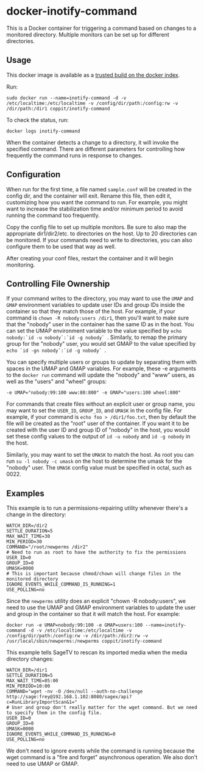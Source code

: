 docker-inotify-command
======================

This is a Docker container for triggering a command based on changes to a monitored directory. Multiple monitors can be set up for different directories.

Usage
-----

This docker image is available as a [trusted build on the docker index](https://index.docker.io/u/coppit/inotify-command/).

Run:

`sudo docker run --name=inotify-command -d -v /etc/localtime:/etc/localtime -v /config/dir/path:/config:rw -v /dir/path:/dir1 coppit/inotify-command`

To check the status, run:

`docker logs inotify-command`

When the container detects a change to a directory, it will invoke the specified command. There are different parameters for controlling how frequently the command runs in response to changes.

Configuration
-------------

When run for the first time, a file named `sample.conf` will be created in the config dir, and the container will exit.  Rename this file, then edit it, customizing how you want the command to run. For example, you might want to increase the stabilization time and/or minimum period to avoid running the command too frequently.

Copy the config file to set up multiple monitors. Be sure to also map the appropriate dir1/dir2/etc. to directories on the host. Up to 20 directories can be monitored. If your commands need to write to directories, you can also configure them to be used that way as well.

After creating your conf files, restart the container and it will begin monitoring.

Controlling File Ownership
--------------------------

If your command writes to the directory, you may want to use the `UMAP` and `GMAP` environment variables to update user IDs and group IDs inside the container so that they match those of the host. For example, if your command is `chown -R nobody:users /dir1`, then you'll want to make sure that the "nobody" user in the container has the same ID as in the host. You can set the UMAP environment variable to the value specified by ``echo nobody:`id -u nobody`:`id -g nobody` ``. Similarly, to remap the primary group for the "nobody" user, you would set GMAP to the value specified by ``echo `id -gn nobody`:`id -g nobody` ``.

You can specify multiple users or groups to update by separating them with spaces in the UMAP and GMAP variables. For example, these -e arguments to the `docker run` command will update the "nobody" and "www" users, as well as the "users" and "wheel" groups:

`-e UMAP="nobody:99:100 www:80:800" -e GMAP="users:100 wheel:800"`

For commands that create files without an explicit user or group name, you may want to set the `USER_ID`, `GROUP_ID`, and `UMASK` in the config file.  For example, if your command is `echo foo > /dir1/foo.txt`, then by default the file will be created as the "root" user of the container. If you want it to be created with the user ID and group ID of "nobody" in the host, you would set these config values to the output of `id -u nobody` and `id -g nobody` in the host.

Similarly, you may want to set the `UMASK` to match the host. As root you can run `su -l nobody -c umask` on the host to determine the umask for the "nobody" user. The `UMASK` config value must be specified in octal, such as 0022.

Examples
--------

This example is to run a permissions-repairing utility whenever there's a change in the directory:

    WATCH_DIR=/dir2
    SETTLE_DURATION=5
    MAX_WAIT_TIME=30
    MIN_PERIOD=30
    COMMAND="/root/newperms /dir2"
    # Need to run as root to have the authority to fix the permissions
    USER_ID=0
    GROUP_ID=0
    UMASK=0000
    # This is important because chmod/chown will change files in the monitored directory
    IGNORE_EVENTS_WHILE_COMMAND_IS_RUNNING=1
    USE_POLLING=no

Since the `newperms` utility does an explicit "chown -R nobody:users", we need to use the UMAP and GMAP environment variables to update the user and group in the container so that it will match the host. For example:

`docker run -e UMAP=nobody:99:100 -e GMAP=users:100 --name=inotify-command -d -v /etc/localtime:/etc/localtime -v /config/dir/path:/config:rw -v /dir/path:/dir2:rw -v /usr/local/sbin/newperms:/newperms coppit/inotify-command`

This example tells SageTV to rescan its imported media when the media directory changes:

    WATCH_DIR=/dir1
    SETTLE_DURATION=5
    MAX_WAIT_TIME=05:00
    MIN_PERIOD=10:00
    COMMAND="wget -nv -O /dev/null --auth-no-challenge http://sage:frey@192.168.1.102:8080/sagex/api?c=RunLibraryImportScan&1="
    # User and group don't really matter for the wget command. But we need to specify them in the config file.
    USER_ID=0
    GROUP_ID=0
    UMASK=0000
    IGNORE_EVENTS_WHILE_COMMAND_IS_RUNNING=0
    USE_POLLING=no

We don't need to ignore events while the command is running because the wget command is a "fire and forget" asynchronous operation. We also don't need to use UMAP or GMAP.
